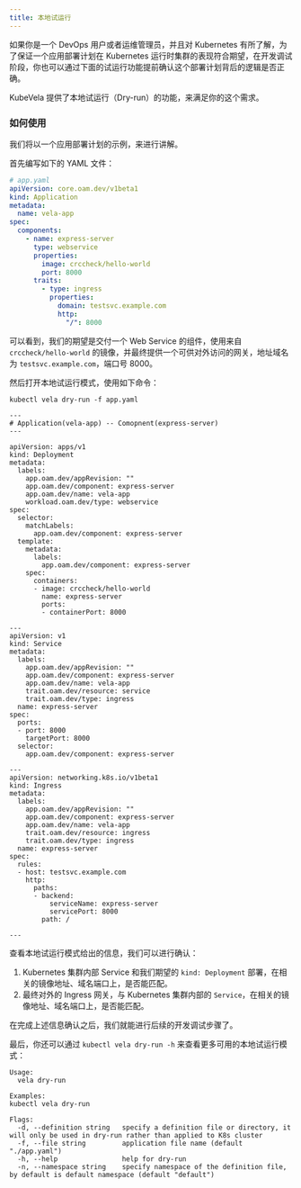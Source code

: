 ```yaml
---
title: 本地试运行
---
```


如果你是一个 DevOps 用户或者运维管理员，并且对 Kubernetes 有所了解，为了保证一个应用部署计划在 Kubernetes 运行时集群的表现符合期望，在开发调试阶段，你也可以通过下面的试运行功能提前确认这个部署计划背后的逻辑是否正确。

KubeVela 提供了本地试运行（Dry-run）的功能，来满足你的这个需求。

### 如何使用

我们将以一个应用部署计划的示例，来进行讲解。

首先编写如下的 YAML 文件：

```yaml
# app.yaml
apiVersion: core.oam.dev/v1beta1
kind: Application
metadata:
  name: vela-app
spec:
  components:
    - name: express-server
      type: webservice
      properties:
        image: crccheck/hello-world
        port: 8000
      traits:
        - type: ingress
          properties:
            domain: testsvc.example.com
            http:
              "/": 8000
```

可以看到，我们的期望是交付一个 Web Service 的组件，使用来自 `crccheck/hello-world` 的镜像，并最终提供一个可供对外访问的网关，地址域名为 `testsvc.example.com`，端口号 8000。

然后打开本地试运行模式，使用如下命令：

```shell
kubectl vela dry-run -f app.yaml
```
```console
---
# Application(vela-app) -- Comopnent(express-server)
---

apiVersion: apps/v1
kind: Deployment
metadata:
  labels:
    app.oam.dev/appRevision: ""
    app.oam.dev/component: express-server
    app.oam.dev/name: vela-app
    workload.oam.dev/type: webservice
spec:
  selector:
    matchLabels:
      app.oam.dev/component: express-server
  template:
    metadata:
      labels:
        app.oam.dev/component: express-server
    spec:
      containers:
      - image: crccheck/hello-world
        name: express-server
        ports:
        - containerPort: 8000

---
apiVersion: v1
kind: Service
metadata:
  labels:
    app.oam.dev/appRevision: ""
    app.oam.dev/component: express-server
    app.oam.dev/name: vela-app
    trait.oam.dev/resource: service
    trait.oam.dev/type: ingress
  name: express-server
spec:
  ports:
  - port: 8000
    targetPort: 8000
  selector:
    app.oam.dev/component: express-server

---
apiVersion: networking.k8s.io/v1beta1
kind: Ingress
metadata:
  labels:
    app.oam.dev/appRevision: ""
    app.oam.dev/component: express-server
    app.oam.dev/name: vela-app
    trait.oam.dev/resource: ingress
    trait.oam.dev/type: ingress
  name: express-server
spec:
  rules:
  - host: testsvc.example.com
    http:
      paths:
      - backend:
          serviceName: express-server
          servicePort: 8000
        path: /

---
```

查看本地试运行模式给出的信息，我们可以进行确认：

1. Kubernetes 集群内部 Service 和我们期望的 `kind: Deployment` 部署，在相关的镜像地址、域名端口上，是否能匹配。
2. 最终对外的 Ingress 网关，与 Kubernetes 集群内部的 `Service`，在相关的镜像地址、域名端口上，是否能匹配。

在完成上述信息确认之后，我们就能进行后续的开发调试步骤了。

最后，你还可以通过 `kubectl vela dry-run -h` 来查看更多可用的本地试运行模式：

```
Usage:
  vela dry-run

Examples:
kubectl vela dry-run

Flags:
  -d, --definition string   specify a definition file or directory, it will only be used in dry-run rather than applied to K8s cluster
  -f, --file string         application file name (default "./app.yaml")
  -h, --help                help for dry-run
  -n, --namespace string    specify namespace of the definition file, by default is default namespace (default "default")
```

